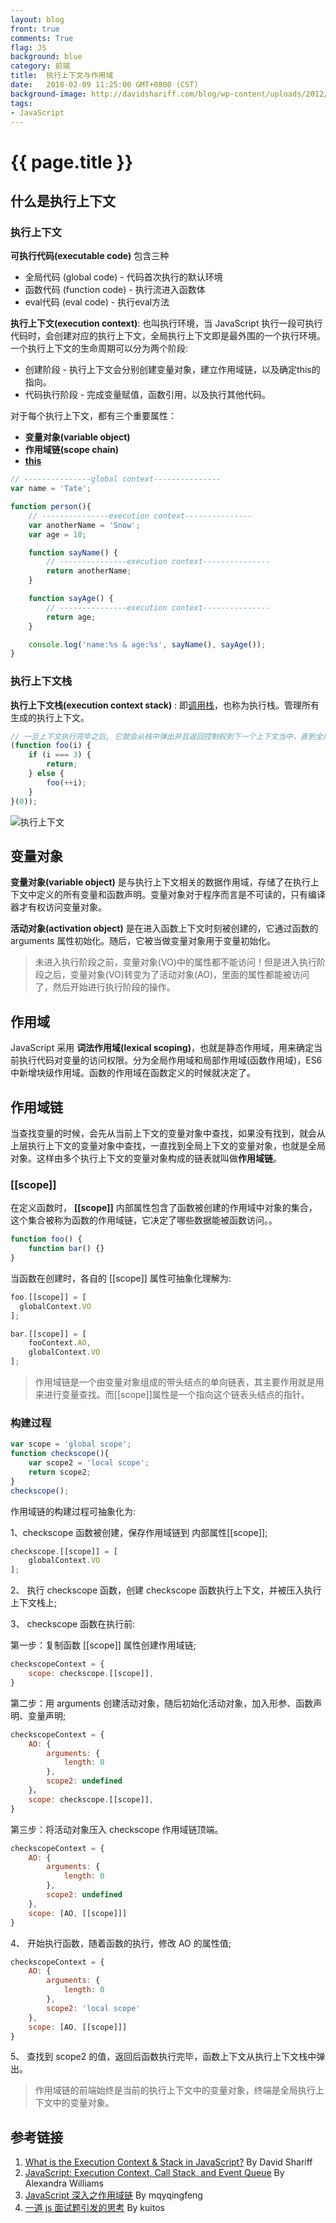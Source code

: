 ```yaml
---
layout: blog
front: true
comments: True
flag: JS
background: blue
category: 前端
title:  执行上下文与作用域
date:   2018-02-09 11:25:00 GMT+0800 (CST)
background-image: http://davidshariff.com/blog/wp-content/uploads/2012/06/es1.gif
tags:
- JavaScript
---
```

# {{ page.title }}

## 什么是执行上下文

### 执行上下文

**可执行代码(executable code)** 包含三种

* 全局代码 (global code) - 代码首次执行的默认环境
* 函数代码 (function code) - 执行流进入函数体
* eval代码 (eval code) - 执行eval方法

**执行上下文(execution context)**: 也叫执行环境，当 JavaScript 执行一段可执行代码时，会创建对应的执行上下文，全局执行上下文即是最外围的一个执行环境。一个执行上下文的生命周期可以分为两个阶段:

* 创建阶段 - 执行上下文会分别创建变量对象，建立作用域链，以及确定this的指向。
* 代码执行阶段 - 完成变量赋值，函数引用，以及执行其他代码。

对于每个执行上下文，都有三个重要属性：

* **变量对象(variable object)**
* **作用域链(scope chain)**
* **[this]( {{site.url}}/2018/01/30/js-this.html )**

```js
// ---------------global context---------------
var name = 'Tate';

function person(){
    // ---------------execution context---------------
    var anotherName = 'Snow';
    var age = 18;

    function sayName() {
        // ---------------execution context---------------
        return anotherName;
    }

    function sayAge() {
        // ---------------execution context---------------
        return age;
    }

    console.log('name:%s & age:%s', sayName(), sayAge());
}
```

### 执行上下文栈

**执行上下文栈(execution context stack)** : 即[调用栈]( {{site.url}}/2018/02/05/js-event-loop.html )，也称为执行栈。管理所有生成的执行上下文。

```js
// 一旦上下文执行完毕之后, 它就会从栈中弹出并且返回控制权到下一个上下文当中，直到全局上下文又再次被访问。
(function foo(i) {
    if (i === 3) {
        return;
    } else {
        foo(++i);
    }
}(0));
```

![执行上下文](http://davidshariff.com/blog/wp-content/uploads/2012/06/es1.gif)

## 变量对象

**变量对象(variable object)** 是与执行上下文相关的数据作用域，存储了在执行上下文中定义的所有变量和函数声明。变量对象对于程序而言是不可读的，只有编译器才有权访问变量对象。

**活动对象(activation object)** 是在进入函数上下文时刻被创建的，它通过函数的 arguments 属性初始化。随后，它被当做变量对象用于变量初始化。

> 未进入执行阶段之前，变量对象(VO)中的属性都不能访问！但是进入执行阶段之后，变量对象(VO)转变为了活动对象(AO)，里面的属性都能被访问了，然后开始进行执行阶段的操作。

## 作用域

JavaScript 采用 **词法作用域(lexical scoping)**，也就是静态作用域，用来确定当前执行代码对变量的访问权限。分为全局作用域和局部作用域(函数作用域)，ES6中新增块级作用域。函数的作用域在函数定义的时候就决定了。

## 作用域链

当查找变量的时候，会先从当前上下文的变量对象中查找，如果没有找到，就会从上层执行上下文的变量对象中查找，一直找到全局上下文的变量对象，也就是全局对象。这样由多个执行上下文的变量对象构成的链表就叫做**作用域链**。

### [[scope]]

在定义函数时， **[[scope]]** 内部属性包含了函数被创建的作用域中对象的集合，这个集合被称为函数的作用域链，它决定了哪些数据能被函数访问。。

```js
function foo() {
    function bar() {}
}
```

当函数在创建时，各自的 [[scope]] 属性可抽象化理解为:

```js
foo.[[scope]] = [
  globalContext.VO
];

bar.[[scope]] = [
    fooContext.AO,
    globalContext.VO
];
```

> 作用域链是一个由变量对象组成的带头结点的单向链表，其主要作用就是用来进行变量查找。而[[scope]]属性是一个指向这个链表头结点的指针。

### 构建过程

```js
var scope = 'global scope';
function checkscope(){
    var scope2 = 'local scope';
    return scope2;
}
checkscope();
```

作用域链的构建过程可抽象化为:

1、checkscope 函数被创建，保存作用域链到 内部属性[[scope]];

```js
checkscope.[[scope]] = [
    globalContext.VO
];
```

2、 执行 checkscope 函数，创建 checkscope 函数执行上下文，并被压入执行上下文栈上;

3、 checkscope 函数在执行前:

第一步：复制函数 [[scope]] 属性创建作用域链;

```js
checkscopeContext = {
    scope: checkscope.[[scope]],
}
```

第二步：用 arguments 创建活动对象，随后初始化活动对象，加入形参、函数声明、变量声明;

```js
checkscopeContext = {
    AO: {
        arguments: {
            length: 0
        },
        scope2: undefined
    }，
    scope: checkscope.[[scope]],
}
```

第三步：将活动对象压入 checkscope 作用域链顶端。

```js
checkscopeContext = {
    AO: {
        arguments: {
            length: 0
        },
        scope2: undefined
    },
    scope: [AO, [[scope]]]
}
```

4、 开始执行函数，随着函数的执行，修改 AO 的属性值;

```js
checkscopeContext = {
    AO: {
        arguments: {
            length: 0
        },
        scope2: 'local scope'
    },
    scope: [AO, [[scope]]]
}
```

5、 查找到 scope2 的值，返回后函数执行完毕，函数上下文从执行上下文栈中弹出。

> 作用域链的前端始终是当前的执行上下文中的变量对象，终端是全局执行上下文中的变量对象。

## 参考链接

1. [What is the Execution Context & Stack in JavaScript?](http://davidshariff.com/blog/what-is-the-execution-context-in-javascript/) By David Shariff
1. [JavaScript: Execution Context, Call Stack, and Event Queue](https://medium.com/@Alexandra2XU/javascript-execution-context-call-stack-and-event-queue-d58b672d76f7) By Alexandra Williams
1. [JavaScript 深入之作用域链](https://github.com/mqyqingfeng/Blog/issues/6) By mqyqingfeng
1. [一道 js 面试题引发的思考](https://github.com/kuitos/kuitos.github.io/issues/18) By kuitos